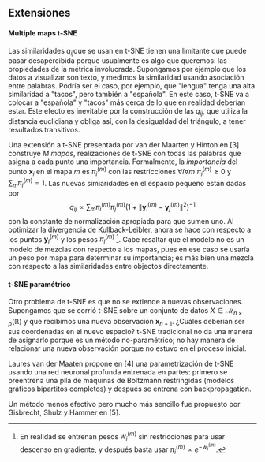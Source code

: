 ## Extensiones

#### Multiple maps t-SNE

Las similaridades $  q_{ij}$que se usan en t-SNE tienen una limitante que puede pasar desapercibida porque usualmente es algo que queremos: las propiedades de la métrica involucrada. Supongamos por ejemplo que los datos a visualizar son texto, y medimos la similaridad usando asociación entre palabras. Podría ser el caso, por ejemplo, que "lengua" tenga una alta similaridad a "tacos", pero también a "española". En este caso, t-SNE va a colocar a "española" y "tacos" más cerca de lo que en realidad deberían estar. Este efecto es inevitable por la construcción de las $q_{ij}$, que utiliza la distancia euclidiana y obliga así, con la desigualdad del triángulo, a tener resultados transitivos.

Una extensión a t-SNE presentada por van der Maarten y Hinton en [3] construye $M$  *mapas*, realizaciones de t-SNE con todas las palabras que asigna a cada punto una importancia. Formalmente, la *importancia* del punto $\mathbf{x}_ i$ en el mapa $m$ es $\pi_i^{(m)}$ con las restricciones $\forall i \forall m\ \pi_i^{(m)} \geq 0$  y  $\sum_m\pi_i^{(m)}=1$. Las nuevas simiaridades en el espacio pequeño están dadas por
$$
q_{ij}\propto\sum_m\pi_i^{(m)}\pi_j^{(m)}\left(1+\left\|\mathbf{y}_i^{(m)}-\mathbf{y}_j^{(m)}\right\|^2\right)^{-1}
$$
con la constante de normalización apropiada para que sumen uno. Al optimizar la divergencia de Kullback-Leibler, ahora se hace con respecto a los puntos $\mathbf{y}_i^{(m)}$ y los pesos $\pi_i^{(m)}$ [^1]. Cabe resaltar que el modelo no es un modelo de mezclas con respecto a los mapas, pues en ese caso se usaría un peso por mapa para determinar su importancia; es más bien una mezcla con respecto a las similaridades entre objectos directamente. 

[^1]: En realidad se entrenan pesos $w_i^{(m)}$ sin restricciones para usar descenso en gradiente, y después basta usar $\pi_i^{(m)} \propto e^{-w_i^{(m)}}$.

#### t-SNE paramétrico

Otro problema de t-SNE es que no se extiende a nuevas observaciones. Supongamos que se corrió t-SNE sobre un conjunto de datos $X \in \mathcal{M}_{n\times p}(\mathbb{R})$ y que recibimos una nueva observación $\mathbf{x}_{n+1}$. ¿Cuáles deberían ser sus coordenadas en el nuevo espacio? t-SNE tradicional no da una manera de asignarlo porque es un método no-paramétrico; no hay manera de relacionar una nueva observación porque no estuvo en el proceso inicial.

Laures van der Maaten propone en [4] una parametrización de t-SNE usando una red neuronal profunda entrenada en partes: primero se preentrena una pila de máquinas de Boltzmann restringidas (modelos gráficos bipartitos completos) y después se entrena con backpropagation.

Un método menos efectivo pero mucho más sencillo fue propuesto por Gisbrecht, Shulz y Hammer en [5]. 

